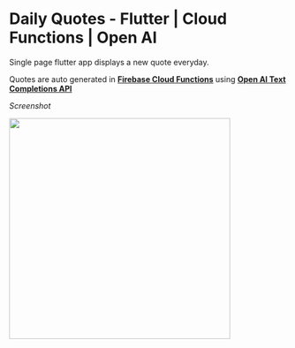 # Daily Quotes - Flutter | Cloud Functions | Open AI

Single page flutter app displays a new quote everyday. 

Quotes are auto generated in **[Firebase Cloud Functions](https://firebase.google.com/docs/functions)** using **[Open AI Text Completions API](https://platform.openai.com/docs/api-reference/completions/create)** 




*Screenshot*

<img src="https://user-images.githubusercontent.com/20229594/215652044-e1344c2c-f678-4866-831d-2c116c42da8c.png" height="400">




